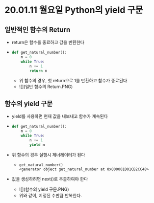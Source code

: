 # 20.01.11 월요일 Python의 yield 구문

## 일반적인 함수의 Return

- return은 함수를 종료하고 값을 반환한다

- ```python
  def get_natural_number():
      n = 0
      while True:
          n += 1
          return n
  ```

  - 위 함수의 경우, 첫 return으로 1를 반환하고 함수가 종료된다
  - ![](일반 함수의 Return.PNG)



## 함수의 yield 구문

- yield를 사용하면 현재 값을 내보내고 함수가 계속된다

- ```python
  def get_natural_number():
      n = 0
      while True:
          n += 1
          yield n
  ```

- 위 함수의 경우 실행시 제너레이터가 된다

  - ```
    get_natural_number()
    <generator object get_natural_number at 0x000001D01CB2CC48>
    ```

- 값을 생성하려면 next()로 추출하여야 한다

  - ![](함수의 yield 구문.PNG)
  - 위와 같이, 지정된 수만큼 반복한다.